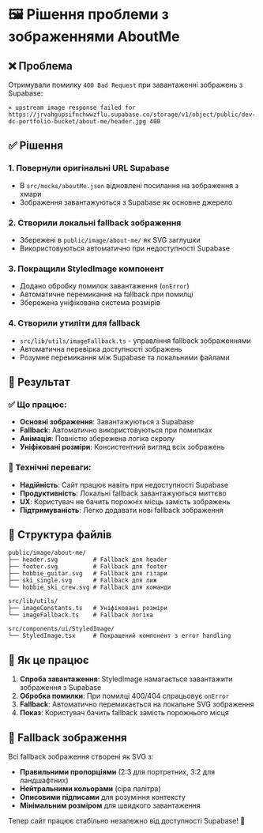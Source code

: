 # 🖼️ Рішення проблеми з зображеннями AboutMe

## ❌ Проблема

Отримували помилку `400 Bad Request` при завантаженні зображень з Supabase:

```
⨯ upstream image response failed for https://jrvahgupsifnchwwzflu.supabase.co/storage/v1/object/public/dev-dc-portfolio-bucket/about-me/header.jpg 400
```

## ✅ Рішення

### 1. **Повернули оригінальні URL Supabase**

- В `src/mocks/aboutMe.json` відновлені посилання на зображення з хмари
- Зображення завантажуються з Supabase як основне джерело

### 2. **Створили локальні fallback зображення**

- Збережені в `public/image/about-me/` як SVG заглушки
- Використовуються автоматично при недоступності Supabase

### 3. **Покращили StyledImage компонент**

- Додано обробку помилок завантаження (`onError`)
- Автоматичне перемикання на fallback при помилці
- Збережена уніфікована система розмірів

### 4. **Створили утиліти для fallback**

- `src/lib/utils/imageFallback.ts` - управління fallback зображеннями
- Автоматична перевірка доступності зображень
- Розумне перемикання між Supabase та локальними файлами

## 🎯 Результат

### ✅ Що працює:

- **Основні зображення**: Завантажуються з Supabase
- **Fallback**: Автоматично використовуються при помилках
- **Анімація**: Повністю збережена логіка скролу
- **Уніфіковані розміри**: Консистентний вигляд всіх зображень

### 🔧 Технічні переваги:

- **Надійність**: Сайт працює навіть при недоступності Supabase
- **Продуктивність**: Локальні fallback завантажуються миттєво
- **UX**: Користувач не бачить порожніх місць замість зображень
- **Підтримуваність**: Легко додавати нові fallback зображення

## 📁 Структура файлів

```
public/image/about-me/
├── header.svg          # Fallback для header
├── footer.svg          # Fallback для footer
├── hobbie_guitar.svg   # Fallback для гітари
├── ski_single.svg      # Fallback для лиж
└── hobbie_ski_crew.svg # Fallback для команди

src/lib/utils/
├── imageConstants.ts   # Уніфіковані розміри
└── imageFallback.ts    # Fallback логіка

src/components/ui/StyledImage/
└── StyledImage.tsx     # Покращений компонент з error handling
```

## 🚀 Як це працює

1. **Спроба завантаження**: StyledImage намагається завантажити зображення з Supabase
2. **Обробка помилки**: При помилці 400/404 спрацьовує `onError`
3. **Fallback**: Автоматично перемикається на локальне SVG зображення
4. **Показ**: Користувач бачить fallback замість порожнього місця

## 🎨 Fallback зображення

Всі fallback зображення створені як SVG з:

- **Правильними пропорціями** (2:3 для портретних, 3:2 для ландшафтних)
- **Нейтральними кольорами** (сіра палітра)
- **Описовими підписами** для розуміння контексту
- **Мінімальним розміром** для швидкого завантаження

Тепер сайт працює стабільно незалежно від доступності Supabase! 🎉



